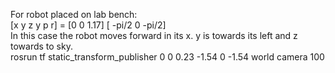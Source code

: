For robot placed on lab bench:  
[x y z y p r] = [0 0 1.17] [ -pi/2 0 -pi/2]  
In this case the robot moves forward in its x. y is towards its left and z towards to sky.  
rosrun tf static_transform_publisher 0 0 0.23 -1.54 0 -1.54 world camera 100  


